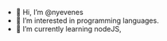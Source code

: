 - 👋 Hi, I’m @nyevenes
- 👀 I’m interested in programming languages.
- 🌱 I’m currently learning nodeJS,

<!---
nyevenes/nyevenes is a ✨ special ✨ repository because its `README.md` (this file) appears on your GitHub profile.
You can click the Preview link to take a look at your changes.
--->
